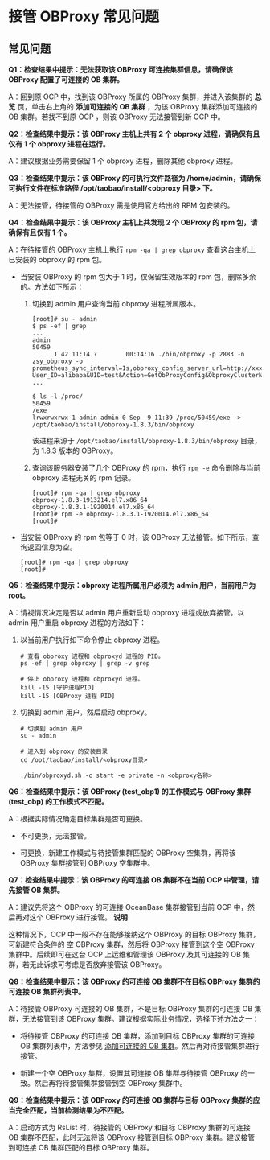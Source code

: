 接管 OBProxy 常见问题
====================================

常见问题
-------------------------

**Q1：检查结果中提示：无法获取该 OBProxy 可连接集群信息，请确保该 OBProxy 配置了可连接的 OB 集群。**

A：回到原 OCP 中，找到该 OBProxy 所属的 OBProxy 集群，并进入该集群的 **总览** 页，单击右上角的 **添加可连接的 OB 集群** ，为该 OBProxy 集群添加可连接的 OB 集群。若找不到原 OCP ，则该 OBProxy 无法接管到新 OCP 中。

**Q2：检查结果中提示：该 OBProxy 主机上共有 2 个 obproxy 进程，请确保有且仅有 1 个 obproxy 进程在运行。**

A：建议根据业务需要保留 1 个 obproxy 进程，删除其他 obproxy 进程。

**Q3：检查结果中提示：该 OBProxy 的可执行文件路径为 /home/admin，请确保可执行文件在标准路径 /opt/taobao/install/\<obproxy 目录\> 下。**

A：无法接管，待接管的 OBProxy 需是使用官方给出的 RPM 包安装的。

**Q4：检查结果中提示：该 OBProxy 主机上共发现 2 个 OBProxy 的 rpm 包，请确保有且仅有 1 个。**

A：在待接管的 OBProxy 主机上执行 `rpm -qa | grep obproxy` 查看这台主机上已安装的 obproxy 的 rpm 包。

* 当安装 OBProxy 的 rpm 包大于 1 时，仅保留生效版本的 rpm 包，删除多余的。方法如下所示：

  1. 切换到 admin 用户查询当前 obproxy 进程所属版本。

     ```shell
     [root]# su - admin
     $ ps -ef | grep 
     ...
     admin      
     50459 
           1 42 11:14 ?        00:14:16 ./bin/obproxy -p 2883 -n zsy_obproxy -o prometheus_sync_interval=1s,obproxy_config_server_url=http://xxx.xxx.xxx.xxx:81/services?User_ID=alibaba&UID=test&Action=GetObProxyConfig&ObproxyClusterName=zsy_obproxy,prometheus_listen_port=2884,enable_metadb_used=false,skip_proxy_sys_private_check=true,log_dir_size_threshold=10G,proxy_mem_limited=2G,enable_proxy_scramble=true,enable_strict_kernel_release=false
     ...
     
     $ ls -l /proc/ 
     50459 
     /exe
     lrwxrwxrwx 1 admin admin 0 Sep  9 11:39 /proc/50459/exe -> /opt/taobao/install/obproxy-1.8.3/bin/obproxy
     ```

     该进程来源于 `/opt/taobao/install/obproxy-1.8.3/bin/obproxy` 目录，为 1.8.3 版本的 OBProxy。

  2. 查询该服务器安装了几个 OBProxy 的 rpm，执行 `rpm -e` 命令删除与当前 obproxy 进程无关的 rpm 记录。

     ```shell
     [root]# rpm -qa | grep obproxy
     obproxy-1.8.3-1913214.el7.x86_64
     obproxy-1.8.3.1-1920014.el7.x86_64
     [root]# rpm -e obproxy-1.8.3.1-1920014.el7.x86_64
     [root]#
     ```

* 当安装 OBProxy 的 rpm 包等于 0 时，该 OBProxy 无法接管。如下所示，查询返回信息为空。

  ```shell
  [root]# rpm -qa | grep obproxy
  [root]#
  ```

**Q5：检查结果中提示：obproxy 进程所属用户必须为 admin 用户，当前用户为 root。**

A：请视情况决定是否以 admin 用户重新启动 obproxy 进程或放弃接管。以 admin 用户重启 obproxy 进程的方法如下：

1. 以当前用户执行如下命令停止 obproxy 进程。

   ```shell
   # 查看 obproxy 进程和 obproxyd 进程的 PID。
   ps -ef | grep obproxy | grep -v grep
   
   # 停止 obproxy 进程和 obproxyd 进程。
   kill -15 [守护进程PID]
   kill -15 [OBProxy 进程 PID]
   ```

2. 切换到 admin 用户，然后启动 obproxy。

   ```shell
   # 切换到 admin 用户
   su - admin
   
   # 进入到 obproxy 的安装目录
   cd /opt/taobao/install/<obproxy目录>
   
   ./bin/obproxyd.sh -c start -e private -n <obproxy名称>
   ```

**Q6：检查结果中提示：该 OBProxy (test_obp1) 的工作模式与 OBProxy 集群 (test_obp) 的工作模式不匹配。**

A：根据实际情况确定目标集群是否可更换。

* 不可更换，无法接管。

* 可更换，新建工作模式与待接管集群匹配的 OBProxy 空集群，再将该 OBProxy 集群接管到 OBProxy 空集群中。

**Q7：检查结果中提示：该 OBProxy 的可连接 OB 集群不在当前 OCP 中管理，请先接管 OB 集群。**

A：建议先将这个 OBProxy 的可连接 OceanBase 集群接管到当前 OCP 中，然后再对这个 OBProxy 进行接管。
**说明**

这种情况下，OCP 中一般不存在能够接纳这个 OBProxy 的目标 OBProxy 集群，可新建符合条件的 空 OBProxy 集群，然后将 OBProxy 接管到这个空 OBProxy 集群中。后续即可在这台 OCP 上运维和管理该 OBProxy 及其可连接的 OB 集群，若无此诉求可考虑是否放弃接管该 OBProxy。

**Q8：检查结果中提示：该 OBProxy 的可连接 OB 集群不在目标 OBProxy 集群的可连接 OB 集群列表中。**

A：待接管 OBProxy 可连接的 OB 集群，不是目标 OBProxy 集群的可连接 OB 集群，无法接管到该 OBProxy 集群。建议根据实际业务情况，选择下述方法之一：

* 将待接管 OBProxy 的可连接 OB 集群，添加到目标 OBProxy 集群的可连接 OB 集群列表中，方法参见 [添加可连接的 OB 集群](../8.obproxy/10.add-a-connectable-ob-cluster.md)。然后再对待接管集群进行接管。

* 新建一个空 OBProxy 集群，设置其可连接 OB 集群与待接管 OBProxy 的一致。然后再将待接管集群接管到空 OBProxy 集群中。

**Q9：检查结果中提示：该 OBProxy 的可连接 OB 集群与目标 OBProxy 集群的应当完全匹配，当前检测结果为不匹配。**

A：启动方式为 RsList 时，待接管的 OBProxy 和目标 OBProxy 集群的可连接 OB 集群不匹配，此时无法将该 OBProxy 接管到目标 OBProxy 集群。建议接管到可连接 OB 集群匹配的目标 OBProxy 集群。
